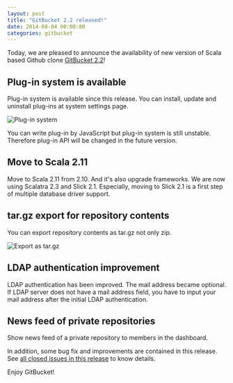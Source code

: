 ```yaml
---
layout: post
title: "GitBucket 2.2 released!"
date: 2014-08-04 00:00:00
categories: gitbucket
---
```

Today, we are pleased to announce the availability of new version of Scala based Github clone [GitBucket 2.2](https://github.com/takezoe/gitbucket/releases/tag/2.2)!

## Plug-in system is available

Plug-in system is available since this release. You can install, update and uninstall plug-ins at system settings page.

![Plug-in system]({{site.baseurl}}/images/gitbucket-2.2/plugins.png)

You can write plug-in by JavaScript but plug-in system is still unstable. Therefore plug-in API will be changed in the future version.

## Move to Scala 2.11

Move to Scala 2.11 from 2.10. And it's also upgrade frameworks. We are now using Scalatra 2.3 and Slick 2.1. Especially, moving to Slick 2.1 is a first step of multiple database driver support.

## tar.gz export for repository contents

You can export repository contents as tar.gz not only zip.

![Export as tar.gz]({{site.baseurl}}/images/gitbucket-2.2/export.png)

## LDAP authentication improvement

LDAP authentication has been improved. The mail address became optional. If LDAP server does not have a mail address field, you have to input your mail address after the initial LDAP authentication.

## News feed of private repositories

Show news feed of a private repository to members in the dashboard.

In addition, some bug fix and improvements are contained in this release. See [all closed issues in this release](https://github.com/takezoe/gitbucket/issues?q=is%3Aclosed+milestone%3A2.2) to know details.

Enjoy GitBucket!
